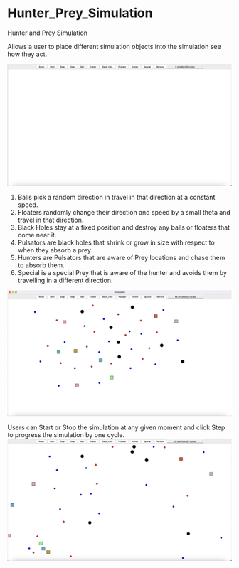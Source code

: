 # Hunter_Prey_Simulation
Hunter and Prey Simulation

Allows a user to place different simulation objects into the simulation see how they act.

![image1](readMeImages/image1.png)

1. Balls pick a random direction in travel in that direction at a constant speed.
2. Floaters randomly change their direction and speed by a small theta and travel in that direction.
3. Black Holes stay at a fixed position and destroy any balls or floaters that come near it.
4. Pulsators are black holes that shrink or grow in size with respect to when they absorb a prey.
5. Hunters are Pulsators that are aware of Prey locations and chase them to absorb them.
6. Special is a special Prey that is aware of the hunter and avoids them by travelling in a different direction.

![image2](readMeImages/image2.png)

Users can Start or Stop the simulation at any given moment and click Step to progress the simulation by one cycle.
![image3](readMeImages/image3.png)
